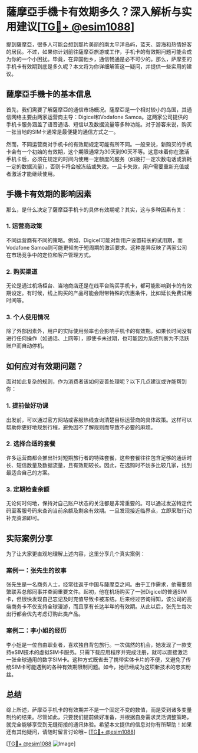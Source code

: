 # 薩摩亞手機卡有效期多久？深入解析与实用建议[[TG💪+ @esim1088](https://t.me/s/esim1088)]

提到薩摩亞，很多人可能会想到那片美丽的南太平洋岛屿，蓝天、碧海和热情好客的居民。不过，如果你计划前往薩摩亞旅游或工作，手机卡的有效期问题可能会成为你的一个小困扰。毕竟，在异国他乡，通信畅通是必不可少的。那么，萨摩亚的手机卡有效期到底是多久呢？本文将为你详细解答这一疑问，并提供一些实用的建议。

## 薩摩亞手機卡的基本信息

首先，我们需要了解薩摩亞的通信市场概况。薩摩亞是一个相对较小的岛国，其通信网络主要由两家运营商主导：Digicel和Vodafone Samoa。这两家公司提供的手机卡服务涵盖了语音通话、短信以及数据流量等多种功能。对于游客来说，购买一张当地的SIM卡通常是最便捷的通信方式之一。

然而，不同运营商对手机卡的有效期规定可能有所不同。一般来说，新购买的手机卡会有一个初始的有效期，这个期限通常为30天到90天不等。这意味着你在激活手机卡后，必须在规定的时间内使用一定额度的服务（如拨打一定次数电话或消耗一定的数据流量），否则卡将会被冻结或失效。一旦卡失效，用户需要重新充值或者激活才能继续使用。

## 手機卡有效期的影响因素

那么，是什么决定了薩摩亞手机卡的具体有效期呢？其实，这与多种因素有关：

### 1. **运营商政策**
不同运营商有不同的策略。例如，Digicel可能对新用户设置较长的试用期，而Vodafone Samoa则可能更倾向于短周期的激活要求。这种差异反映了两家公司在市场竞争中的定位和客户管理方式。

### 2. **购买渠道**
无论是通过机场柜台、当地商店还是在线平台购买手机卡，都可能影响到卡的有效期设定。有时候，线上购买的产品可能会附带特殊的优惠条件，比如延长免费试用时间等。

### 3. **个人使用情况**
除了外部因素外，用户的实际使用频率也会影响手机卡的有效期。如果长时间没有进行任何操作（如通话、上网等），即使卡未过期，也可能因为系统判断为不活跃账户而自动停机。

## 如何应对有效期问题？

面对如此复杂的规则，作为消费者该如何妥善处理呢？以下几点建议或许能帮到你：

### 1. **提前做好功课**
出发前，可以通过官方网站或客服热线查询清楚目标运营商的具体政策。这样可以帮助你更好地规划行程，避免因不了解规则而导致不必要的麻烦。

### 2. **选择合适的套餐**
许多运营商都会推出针对短期旅行者的特殊套餐，这些套餐往往包含足够的通话时长、短信数量及数据流量，且有效期较长。因此，在选购时不妨多比较几家，找到最适合自己的方案。

### 3. **定期检查余额**
无论何时何地，保持对自己账户状态的关注都是非常重要的。可以通过发送特定代码至客服号码来查询当前余额及剩余有效期。一旦发现接近临界点，立即采取行动补充资源即可。

## 实际案例分享

为了让大家更直观地理解上述内容，这里分享几个真实案例：

### 案例一：张先生的故事
张先生是一名商务人士，经常往返于中国与薩摩亞之间。由于工作需求，他需要频繁联系总部同事并查阅重要文件。起初，他在机场购买了一张Digicel的普通SIM卡，但很快发现自己忘记及时充值导致卡被冻结。后来经过咨询得知，该公司的高端商务卡不仅支持全球漫游，而且享有长达半年的有效期。从此以后，张先生每次出行都会优先考虑订购此类产品。

### 案例二：李小姐的经历
李小姐是一位自由职业者，喜欢独自背包旅行。一次偶然的机会，她发现了一款支持eSIM技术的虚拟SIM卡服务。只需下载应用程序并完成注册，就可以直接激活一张全球通用的数字SIM卡。这种方式既省去了携带实体卡片的不便，又避免了传统SIM卡可能遇到的各种有效期限制问题。如今，她已经成为这项新技术的忠实粉丝。

## 总结

综上所述，萨摩亞手机卡的有效期并不是一个固定不变的数值，而是受到诸多变量制约的结果。尽管如此，只要我们提前做好准备，并根据自身需求灵活调整策略，就完全能够享受到无缝衔接的通讯体验。希望本文提供的信息对你有所帮助！如果还有其他疑问，请随时留言讨论哦~ [[TG💪+ @esim1088](https://t.me/s/esim1088)]

[[TG💪+ @esim1088](https://t.me/s/esim1088) ![Image](https://i.postimg.cc/4NQfJmqS/Snipaste-2025-05-13-00-14-12.png)]